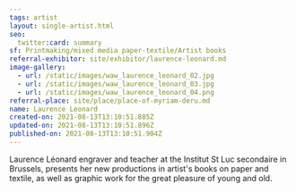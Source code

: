 ```yaml
---
tags: artist
layout: single-artist.html
seo:
  twitter:card: summary
sf: Printmaking/mixed media paper-textile/Artist books
referral-exhibitor: site/exhibitor/laurence-leonard.md
image-gallery:
  - url: /static/images/waw_laurence_leonard_02.jpg
  - url: /static/images/waw_laurence_leonard_03.jpg
  - url: /static/images/waw_laurence_leonard_04.png
referral-place: site/place/place-of-myriam-deru.md
name: Laurence Leonard
created-on: 2021-08-13T13:10:51.885Z
updated-on: 2021-08-13T13:10:51.896Z
published-on: 2021-08-13T13:10:51.904Z
---
```

Laurence Léonard engraver and teacher at the Institut St Luc secondaire in Brussels, presents her new
productions in artist's books on paper and textile, as well as graphic work for the great pleasure of young
and old.